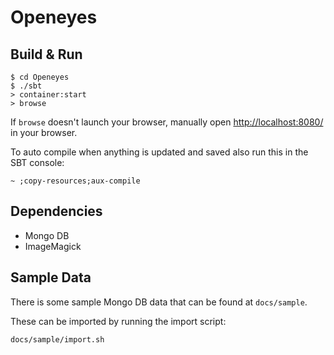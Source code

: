 # Openeyes #

## Build & Run ##

```
$ cd Openeyes
$ ./sbt
> container:start
> browse
```

If `browse` doesn't launch your browser, manually open [http://localhost:8080/](http://localhost:8080/) in your browser.

To auto compile when anything is updated and saved also run this in the SBT console:

```
~ ;copy-resources;aux-compile
```

## Dependencies ##

* Mongo DB
* ImageMagick

## Sample Data ##

There is some sample Mongo DB data that can be found at `docs/sample`. 

These can be imported by running the import script:

```
docs/sample/import.sh
```
